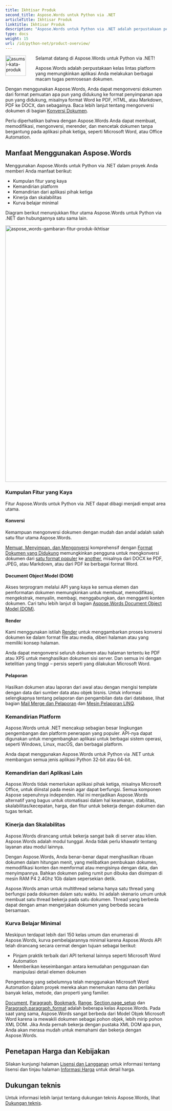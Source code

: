```yaml
---
title: Ikhtisar Produk
second_title: Aspose.Words untuk Python via .NET
articleTitle: Ikhtisar Produk
linktitle: Ikhtisar Produk
description: "Aspose.Words untuk Python via .NET adalah perpustakaan perangkat lunak yang dirancang untuk membuat, memodifikasi, mengonversi, merender, dan mencetak dokumen tanpa bergantung pada perangkat lunak lain."
type: docs
weight: 15
url: /id/python-net/product-overview/
---
```


<img src="/words/python-net/product-overview/product-overview_1" alt="asumsi-kata-produk" align="left" style="width:64px; margin: 0 30px 30px 0"/>

Selamat datang di Aspose.Words untuk Python via .NET!

Aspose.Words adalah perpustakaan kelas lintas platform yang memungkinkan aplikasi Anda melakukan berbagai macam tugas pemrosesan dokumen.

Dengan menggunakan Aspose.Words, Anda dapat mengonversi dokumen dari format pemuatan apa pun yang didukung ke format penyimpanan apa pun yang didukung, misalnya format Word ke PDF, HTML, atau Markdown, PDF ke DOCX, dan sebagainya. Baca lebih lanjut tentang mengonversi dokumen di bagian [Konversi Dokumen](/words/id/python-net/convert-a-document/).

Perlu diperhatikan bahwa dengan Aspose.Words Anda dapat membuat, memodifikasi, mengonversi, merender, dan mencetak dokumen tanpa bergantung pada aplikasi pihak ketiga, seperti Microsoft Word, atau Office Automation.

## Manfaat Menggunakan Aspose.Words

Menggunakan Aspose.Words untuk Python via .NET dalam proyek Anda memberi Anda manfaat berikut:

- Kumpulan fitur yang kaya
- Kemandirian platform
- Kemandirian dari aplikasi pihak ketiga
- Kinerja dan skalabilitas
- Kurva belajar minimal

Diagram berikut menunjukkan fitur utama Aspose.Words untuk Python via .NET dan hubungannya satu sama lain.

<img src="/words/python-net/product-overview/aspose-words-product-features-overview.png" alt="aspose_words-gambaran-fitur-produk-ikhtisar" style="width:800px"/>

### Kumpulan Fitur yang Kaya

Fitur Aspose.Words untuk Python via .NET dapat dibagi menjadi empat area utama.

#### Konversi

Kemampuan mengonversi dokumen dengan mudah dan andal adalah salah satu fitur utama Aspose.Words.

[Memuat, Menyimpan, dan Mengonversi](/words/id/python-net/loading-saving-and-converting/) komprehensif dengan [Format Dokumen yang Didukung](/words/id/python-net/supported-document-formats/) memungkinkan pengguna untuk mengkonversi dokumen dari [satu format populer](https://reference.aspose.com/words/net/aspose.words/loadformat/) ke [another](https://reference.aspose.com/words/net/aspose.words/saveformat/), misalnya dari DOCX ke PDF, JPEG, atau Markdown, atau dari PDF ke berbagai format Word.

#### Document Object Model (DOM)

Akses terprogram melalui API yang kaya ke semua elemen dan pemformatan dokumen memungkinkan untuk membuat, memodifikasi, mengekstrak, menyalin, membagi, menggabungkan, dan mengganti konten dokumen. Cari tahu lebih lanjut di bagian [Aspose.Words Document Object Model (DOM)](/words/id/python-net/aspose-words-document-object-model/).

#### Render

Kami menggunakan istilah [Render](/words/id/python-net/rendering/) untuk menggambarkan proses konversi dokumen ke dalam format file atau media, diberi halaman atau yang memiliki konsep halaman.

Anda dapat mengonversi seluruh dokumen atau halaman tertentu ke PDF atau XPS untuk menghasilkan dokumen sisi server. Dan semua ini dengan ketelitian yang tinggi – persis seperti yang dilakukan Microsoft Word.

#### Pelaporan

Hasilkan dokumen atau laporan dari awal atau dengan mengisi template dengan data dari sumber data atau objek bisnis. Untuk informasi selengkapnya tentang pelaporan dan pengambilan data dari database, lihat bagian [Mail Merge dan Pelaporan](/words/python-net/mail-merge-and-reporting/) dan [Mesin Pelaporan LINQ](/words/python-net/linq-reporting-engine/).

### Kemandirian Platform

Aspose.Words untuk .NET mencakup sebagian besar lingkungan pengembangan dan platform penerapan yang populer. API-nya dapat digunakan untuk mengembangkan aplikasi untuk berbagai sistem operasi, seperti Windows, Linux, macOS, dan berbagai platform.

Anda dapat menggunakan Aspose.Words untuk Python via .NET untuk membangun semua jenis aplikasi Python 32-bit atau 64-bit.

### Kemandirian dari Aplikasi Lain

Aspose.Words tidak memerlukan aplikasi pihak ketiga, misalnya Microsoft Office, untuk diinstal pada mesin agar dapat berfungsi. Semua komponen Aspose sepenuhnya independen. Hal ini menjadikan Aspose.Words alternatif yang bagus untuk otomatisasi dalam hal keamanan, stabilitas, skalabilitas/kecepatan, harga, dan fitur untuk bekerja dengan dokumen dan tugas terkait.

### Kinerja dan Skalabilitas

Aspose.Words dirancang untuk bekerja sangat baik di server atau klien. Aspose.Words adalah modul tunggal. Anda tidak perlu khawatir tentang layanan atau modul lainnya.

Dengan Aspose.Words, Anda benar-benar dapat menghasilkan ribuan dokumen dalam hitungan menit, yang melibatkan pembukaan dokumen, memodifikasi konten dan memformat atau mengisinya dengan data, dan menyimpannya. Bahkan dokumen paling rumit pun dibuka dan disimpan di mesin RAM P4 2.4Ghz 1Gb dalam sepersekian detik.

Aspose.Words aman untuk multithread selama hanya satu thread yang berfungsi pada dokumen dalam satu waktu. Ini adalah skenario umum untuk membuat satu thread bekerja pada satu dokumen. Thread yang berbeda dapat dengan aman mengerjakan dokumen yang berbeda secara bersamaan.

### Kurva Belajar Minimal

Meskipun terdapat lebih dari 150 kelas umum dan enumerasi di Aspose.Words, kurva pembelajarannya minimal karena Aspose.Words API telah dirancang secara cermat dengan tujuan sebagai berikut:

- Pinjam praktik terbaik dari API terkenal lainnya seperti Microsoft Word Automation
- Memberikan keseimbangan antara kemudahan penggunaan dan manipulasi detail elemen dokumen

Pengembang yang sebelumnya telah menggunakan Microsoft Word Automation dalam proyek mereka akan menemukan nama dan perilaku banyak kelas, metode, dan properti yang familier.

[Document](https://reference.aspose.com/words/python-net/aspose.words/document/), [Paragraph](https://reference.aspose.com/words/python-net/aspose.words/paragraph/), [Bookmark](https://reference.aspose.com/words/python-net/aspose.words/bookmark/), [Range](https://reference.aspose.com/words/python-net/aspose.words/range/), [Section.page_setup](https://reference.aspose.com/words/python-net/aspose.words/section/page_setup/) dan [Paragraph.paragraph_format](https://reference.aspose.com/words/python-net/aspose.words/paragraph/paragraph_format/) adalah beberapa kelas Aspose.Words. Pada saat yang sama, Aspose.Words sangat berbeda dari Model Objek Microsoft Word karena ia mewakili dokumen sebagai pohon objek, lebih mirip pohon XML DOM. Jika Anda pernah bekerja dengan pustaka XML DOM apa pun, Anda akan merasa mudah untuk memahami dan bekerja dengan Aspose.Words.

## Penetapan Harga dan Kebijakan

Silakan kunjungi halaman [Lisensi dan Langganan](/words/id/python-net/licensing/) untuk informasi tentang lisensi dan tinjau halaman [Informasi Harga](https://purchase.aspose.com/pricing/words/family/) untuk detail harga.

## Dukungan teknis

Untuk informasi lebih lanjut tentang dukungan teknis Aspose.Words, lihat [Dukungan teknis](/words/id/net/technical-support/).


